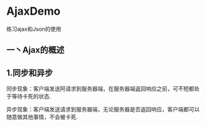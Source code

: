 # AjaxDemo
练习ajax和Json的使用

一丶Ajax的概述
-----
## 1.同步和异步
  同步现象：客户端发送阿请求到服务器端，在服务器端返回响应之前，可不短都处于等待卡死的状态.
  
  异步现象：客户端发送请求到服务器端，无论服务器是否返回响应，客户端都可以随意做其他事情，不会被卡死.
  
